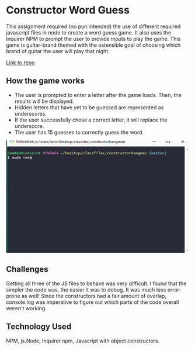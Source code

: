 # Constructor Word Guess

This assignment required (no pun intended) the use of different required javascript files in node to create a word guess game. It also uses the Inquirer NPM to prompt the user to provide inputs to play the game. This game is guitar-brand themed with the ostensible goal of choosing which brand of guitar the user will play that night.

[Link to repo](https://github.com/s07w/constructor-wordguess "Link to repo")

## How the game works
* The user is prompted to enter a letter after the game loads. Then, the results will be displayed. 
* Hidden letters that have yet to be guessed are represented as underscores. 
* If the user successfully chose a correct letter, it will replace the underscore. 
* The user has 15 guesses to correctly guess the word. 

![GIF of demo](https://raw.githubusercontent.com/s07w/constructor-wordguess/master/demo.gif)

## Challenges

Getting all three of the JS files to behave was very difficult. I found that the simpler the code was, the easier it was to debug. It was much less error-prone as well! Since the constructors had a fair amount of overlap, console.log was imperative to figure out which parts of the code overall weren't working. 

## Technology Used
NPM, js.Node, Inquirer npm, Javacript with object constructors.
